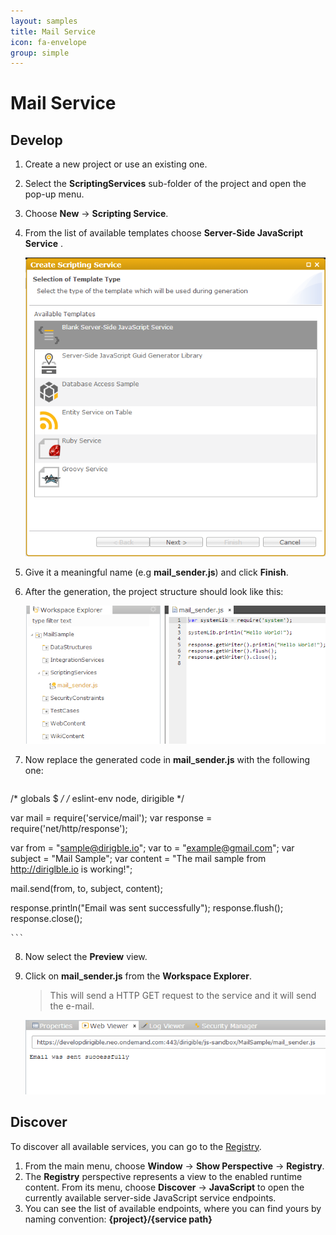 ```yaml
---
layout: samples
title: Mail Service
icon: fa-envelope
group: simple
---
```


Mail Service
===

Develop
--
1. Create a new project or use an existing one.
2. Select the **ScriptingServices** sub-folder of the project and open the pop-up menu.
3. Choose **New** -> **Scripting Service**.
4. From the list of available templates choose **Server-Side JavaScript Service** .

	![Mail Service 2](images/mail_service/mail_service_2.png)

5. Give it a meaningful name (e.g **mail_sender.js**) and click **Finish**.
6. After the generation, the project structure should look like this:

	![Mail Service 4](images/mail_service/mail_service_4.png)

7. Now replace the generated code in **mail_sender.js** with the following one:

	```javascript
	
/* globals $ */
/* eslint-env node, dirigible */

var mail = require('service/mail');
var response = require('net/http/response');

var from = "sample@dirigble.io";
var to = "example@gmail.com";
var subject = "Mail Sample";
var content = "The mail sample from http://diriglble.io is working!";

mail.send(from, to, subject, content);

response.println("Email was sent successfully");
response.flush();
response.close();
	
	```

8. Now select the **Preview** view.
9. Click on **mail_sender.js** from the **Workspace Explorer**.
	> This will send a HTTP GET request to the service and it will send the e-mail.


	![Mail Service 5](images/mail_service/mail_service_5.png)

Discover
--
To discover all available services, you can go to the [Registry](../help/registry.html).

1. From the main menu, choose **Window** -> **Show Perspective** -> **Registry**.
2. The **Registry** perspective represents a view to the enabled runtime content. From its menu, choose **Discover** -> **JavaScript** to open the currently available server-side JavaScript service endpoints.
3. You can see the list of available endpoints, where you can find yours by naming convention: **{project}/{service path}**
